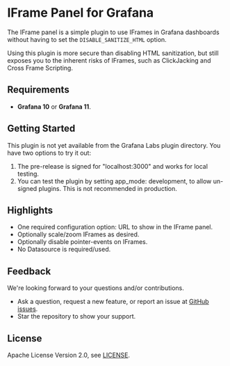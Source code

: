 # IFrame Panel for Grafana

The IFrame panel is a simple plugin to use IFrames in Grafana dashboards without having to set the `DISABLE_SANITIZE_HTML` option.

Using this plugin is more secure than disabling HTML sanitization, but still exposes you to the inherent risks of IFrames, such as ClickJacking and Cross Frame Scripting.

## Requirements

- **Grafana 10** or **Grafana 11**.

## Getting Started

This plugin is not yet available from the Grafana Labs plugin directory. You have two options to try it out:

1. The pre-release is signed for "localhost:3000" and works for local testing.
2. You can test the plugin by setting app_mode: development, to allow un-signed plugins. This is not recommended in production.

## Highlights

- One required configuration option: URL to show in the IFrame panel.
- Optionally scale/zoom IFrames as desired.
- Optionally disable pointer-events on IFrames.
- No Datasource is required/used.

## Feedback

We're looking forward to your questions and/or contributions.

- Ask a question, request a new feature, or report an issue at [GitHub issues](https://github.com/nmcclain/nmcclain-iframe-panel/issues).
- Star the repository to show your support.

## License

Apache License Version 2.0, see [LICENSE](https://github.com/nmcclain/nmcclain-iframe-panel/blob/main/LICENSE).
